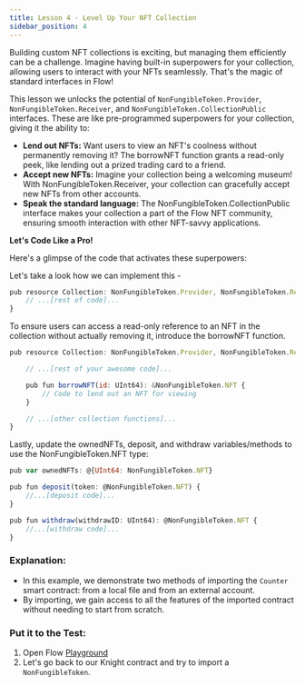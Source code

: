 ```yaml
---
title: Lesson 4 - Level Up Your NFT Collection
sidebar_position: 4
---
```


Building custom NFT collections is exciting, but managing them efficiently can be a challenge. Imagine having built-in superpowers for your collection, allowing users to interact with your NFTs seamlessly. That's the magic of standard interfaces in Flow!

This lesson we unlocks the potential of `NonFungibleToken.Provider`, `NonFungibleToken.Receiver`, and `NonFungibleToken.CollectionPublic`
interfaces. These are like pre-programmed superpowers for your collection, giving it the ability to:

- **Lend out NFTs:** Want users to view an NFT's coolness without permanently removing it? The borrowNFT function grants a read-only peek, like lending out a prized trading card to a friend.
- **Accept new NFTs:** Imagine your collection being a welcoming museum! With NonFungibleToken.Receiver, your collection can gracefully accept new NFTs from other accounts.
- **Speak the standard language:** The NonFungibleToken.CollectionPublic interface makes your collection a part of the Flow NFT community, ensuring smooth interaction with other NFT-savvy applications.

**Let's Code Like a Pro!**

Here's a glimpse of the code that activates these superpowers:

Let's take a look how we can implement this -

```jsx
pub resource Collection: NonFungibleToken.Provider, NonFungibleToken.Receiver, NonFungibleToken.CollectionPublic {
    // ...[rest of code]...
}
```

To ensure users can access a read-only reference to an NFT in the collection without actually removing it, introduce the borrowNFT function.

```jsx
pub resource Collection: NonFungibleToken.Provider, NonFungibleToken.Receiver, NonFungibleToken.CollectionPublic {

    // ...[rest of your awesome code]...

    pub fun borrowNFT(id: UInt64): &NonFungibleToken.NFT {
        // Code to lend out an NFT for viewing
    }

    // ...[other collection functions]...
}

```

Lastly, update the ownedNFTs, deposit, and withdraw variables/methods to use the NonFungibleToken.NFT type:

```jsx
pub var ownedNFTs: @{UInt64: NonFungibleToken.NFT}

pub fun deposit(token: @NonFungibleToken.NFT) {
    //...[deposit code]...
}

pub fun withdraw(withdrawID: UInt64): @NonFungibleToken.NFT {
    //...[withdraw code]...
}

```

### **Explanation:**

- In this example, we demonstrate two methods of importing the `Counter` smart contract: from a local file and from an external account.
- By importing, we gain access to all the features of the imported contract without needing to start from scratch.

### **Put it to the Test:**

1. Open Flow [Playground](https://play.flow.com/)
2. Let's go back to our Knight contract and try to import a `NonFungibleToken`.
